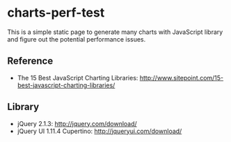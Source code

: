 # charts-perf-test

This is a simple static page to generate many charts with JavaScript library and figure out the potential performance issues.


## Reference

* The 15 Best JavaScript Charting Libraries: http://www.sitepoint.com/15-best-javascript-charting-libraries/


## Library

* jQuery 2.1.3: http://jquery.com/download/
* jQuery UI 1.11.4 Cupertino: http://jqueryui.com/download/
